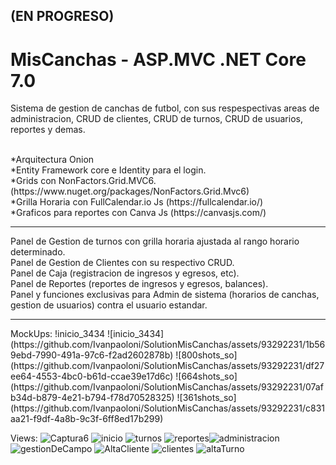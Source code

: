 <h2> (EN PROGRESO)</h2>
<h1> MisCanchas - ASP.MVC .NET Core 7.0 </h1>
<p>Sistema de gestion de canchas de futbol, con sus respespectivas areas de administracion, CRUD de clientes, CRUD de turnos, CRUD de usuarios, reportes y demas.</p>
<br/>
*Arquitectura Onion
<br/>
*Entity Framework core e Identity para el login.
<br/>
*Grids con NonFactors.Grid.MVC6. (https://www.nuget.org/packages/NonFactors.Grid.Mvc6)
<br/>
*Grilla Horaria con FullCalendar.io Js (https://fullcalendar.io/)
<br/>
*Graficos para reportes con  Canva Js (https://canvasjs.com/)

<hr/>
Panel de Gestion de turnos con grilla horaria ajustada al rango horario determinado. 
<br/>
Panel de Gestion de Clientes con su respectivo CRUD. 
<br/>
Panel de Caja (registracion de ingresos y egresos, etc).
<br/>
Panel de Reportes (reportes de ingresos y egresos, balances).
<br/>
Panel y funciones exclusivas para Admin de sistema (horarios de canchas, gestion de usuarios) contra el usuario estandar.
<hr/>
MockUps:
!inicio_3434
![inicio_3434](https://github.com/Ivanpaoloni/SolutionMisCanchas/assets/93292231/1b569ebd-7990-491a-97c6-f2ad2602878b)
![800shots_so](https://github.com/Ivanpaoloni/SolutionMisCanchas/assets/93292231/df27ee64-4553-4bc0-b61d-ccae39e17d6c)
![664shots_so](https://github.com/Ivanpaoloni/SolutionMisCanchas/assets/93292231/07afb34d-b879-4e21-b794-f78d70528325)
![361shots_so](https://github.com/Ivanpaoloni/SolutionMisCanchas/assets/93292231/c831aa21-f9df-4a8b-9c3f-6ff8ed17b299)


Views:
![Captura6](https://github.com/Ivanpaoloni/SolutionMisCanchas/assets/93292231/c17eb385-fbd2-4362-820e-8f1d3fc5ed06)
![inicio](https://github.com/Ivanpaoloni/SolutionMisCanchas/assets/93292231/2ecc5ea8-efbb-4283-84c0-707c58815eb4)
![turnos](https://github.com/Ivanpaoloni/SolutionMisCanchas/assets/93292231/0eb32a47-1454-480a-814a-38765f6dfc7e)
![reportes](https://github.com/Ivanpaoloni/SolutionMisCanchas/assets/93292231/1c06fa5c-de8f-4fba-9b2e-024366c4efa0)![administracion](https://github.com/Ivanpaoloni/SolutionMisCanchas/assets/93292231/f0e61def-ee54-4e17-84cc-4a70659b0ff7)
![gestionDeCampo](https://github.com/Ivanpaoloni/SolutionMisCanchas/assets/93292231/bd6cbaa7-30e4-478f-96e8-a21b7724c037)
![AltaCliente](https://github.com/Ivanpaoloni/SolutionMisCanchas/assets/93292231/839e7a77-ff4c-409e-a5b6-65f057929430)
![clientes](https://github.com/Ivanpaoloni/SolutionMisCanchas/assets/93292231/6cc427a2-dbfd-4f2a-a72e-1249dd9858cc)
![altaTurno](https://github.com/Ivanpaoloni/SolutionMisCanchas/assets/93292231/d4f0b6fe-378d-4d4b-99da-6527c780267c)

